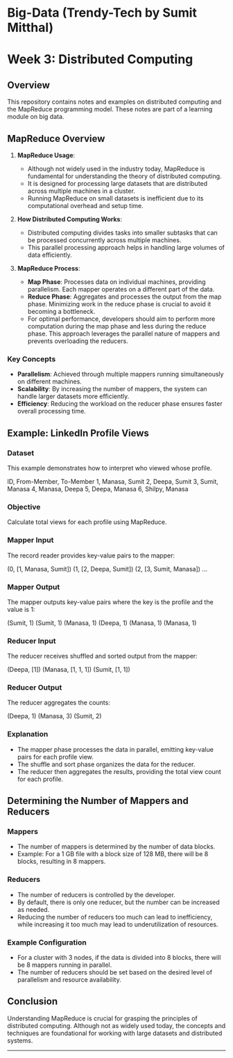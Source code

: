 # Big-Data (Trendy-Tech by Sumit Mitthal)

# Week 3: Distributed Computing

## Overview

This repository contains notes and examples on distributed computing and the MapReduce programming model. These notes are part of a learning module on big data.

## MapReduce Overview

1. **MapReduce Usage**:
   - Although not widely used in the industry today, MapReduce is fundamental for understanding the theory of distributed computing.
   - It is designed for processing large datasets that are distributed across multiple machines in a cluster.
   - Running MapReduce on small datasets is inefficient due to its computational overhead and setup time.

2. **How Distributed Computing Works**:
   - Distributed computing divides tasks into smaller subtasks that can be processed concurrently across multiple machines.
   - This parallel processing approach helps in handling large volumes of data efficiently.

3. **MapReduce Process**:
   - **Map Phase**: Processes data on individual machines, providing parallelism. Each mapper operates on a different part of the data.
   - **Reduce Phase**: Aggregates and processes the output from the map phase. Minimizing work in the reduce phase is crucial to avoid it becoming a bottleneck.
   - For optimal performance, developers should aim to perform more computation during the map phase and less during the reduce phase. This approach leverages the parallel nature of mappers and prevents overloading the reducers.

### Key Concepts
- **Parallelism**: Achieved through multiple mappers running simultaneously on different machines.
- **Scalability**: By increasing the number of mappers, the system can handle larger datasets more efficiently.
- **Efficiency**: Reducing the workload on the reducer phase ensures faster overall processing time.

## Example: LinkedIn Profile Views

### Dataset
This example demonstrates how to interpret who viewed whose profile.

ID, From-Member, To-Member
1, Manasa, Sumit
2, Deepa, Sumit
3, Sumit, Manasa
4, Manasa, Deepa
5, Deepa, Manasa
6, Shilpy, Manasa


### Objective
Calculate total views for each profile using MapReduce.

### Mapper Input
The record reader provides key-value pairs to the mapper:

(0, [1, Manasa, Sumit])
(1, [2, Deepa, Sumit])
(2, [3, Sumit, Manasa])
...


### Mapper Output
The mapper outputs key-value pairs where the key is the profile and the value is 1:

(Sumit, 1)
(Sumit, 1)
(Manasa, 1)
(Deepa, 1)
(Manasa, 1)
(Manasa, 1)


### Reducer Input
The reducer receives shuffled and sorted output from the mapper:

(Deepa, [1])
(Manasa, [1, 1, 1])
(Sumit, [1, 1])


### Reducer Output
The reducer aggregates the counts:

(Deepa, 1)
(Manasa, 3)
(Sumit, 2)


### Explanation
- The mapper phase processes the data in parallel, emitting key-value pairs for each profile view.
- The shuffle and sort phase organizes the data for the reducer.
- The reducer then aggregates the results, providing the total view count for each profile.

## Determining the Number of Mappers and Reducers

### Mappers
- The number of mappers is determined by the number of data blocks.
- Example: For a 1 GB file with a block size of 128 MB, there will be 8 blocks, resulting in 8 mappers.

### Reducers
- The number of reducers is controlled by the developer.
- By default, there is only one reducer, but the number can be increased as needed.
- Reducing the number of reducers too much can lead to inefficiency, while increasing it too much may lead to underutilization of resources.

### Example Configuration
- For a cluster with 3 nodes, if the data is divided into 8 blocks, there will be 8 mappers running in parallel.
- The number of reducers should be set based on the desired level of parallelism and resource availability.

## Conclusion

Understanding MapReduce is crucial for grasping the principles of distributed computing. 
Although not as widely used today, the concepts and techniques are foundational for working with large datasets and distributed systems.

---

